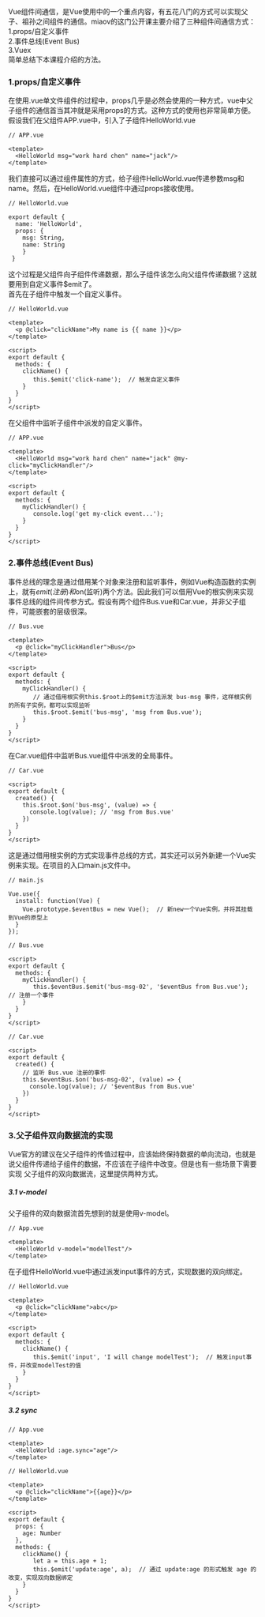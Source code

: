 Vue组件间通信，是Vue使用中的一个重点内容，有五花八门的方式可以实现父子、祖孙之间组件的通信。miaov的这门公开课主要介绍了三种组件间通信方式：<br/>
1.props/自定义事件<br/>
2.事件总线(Event Bus)<br/>
3.Vuex<br/>
简单总结下本课程介绍的方法。

### 1.props/自定义事件
在使用.vue单文件组件的过程中，props几乎是必然会使用的一种方式，vue中父子组件的通信首当其冲就是采用props的方式。这种方式的使用也非常简单方便。
假设我们在父组件APP.vue中，引入了子组件HelloWorld.vue
```
// APP.vue

<template>
  <HelloWorld msg="work hard chen" name="jack"/>
</template>
```
我们直接可以通过组件属性的方式，给子组件HelloWorld.vue传递参数msg和name。然后，在HelloWorld.vue组件中通过props接收使用。
```
// HelloWorld.vue

export default {
  name: 'HelloWorld',
  props: {
    msg: String,
    name: String
    }
 }
```
这个过程是父组件向子组件传递数据，那么子组件该怎么向父组件传递数据？这就要用到自定义事件$emit了。<br/>
首先在子组件中触发一个自定义事件。
```
// HelloWorld.vue

<template>
  <p @click="clickName">My name is {{ name }}</p>
</template>

<script>
export default {
  methods: {
    clickName() {
       this.$emit('click-name');  // 触发自定义事件
    }
  }
}
</script>
```
在父组件中监听子组件中派发的自定义事件。
```
// APP.vue

<template>
  <HelloWorld msg="work hard chen" name="jack" @my-click="myClickHandler"/>
</template>

<script>
export default {
  methods: {
    myClickHandler() {
       console.log('get my-click event...');
    }
  }
}
</script>
```

### 2.事件总线(Event Bus)
事件总线的理念是通过借用某个对象来注册和监听事件，例如Vue构造函数的实例上，就有$emit(注册)和$on(监听)两个方法。因此我们可以借用Vue的根实例来实现
事件总线的组件间传参方式。假设有两个组件Bus.vue和Car.vue，并非父子组件，可能嵌套的层级很深。
```
// Bus.vue

<template>
  <p @click="myClickHandler">Bus</p>
</template>

<script>
export default {
  methods: {
    myClickHandler() {
       // 通过借用根实例this.$root上的$emit方法派发 bus-msg 事件，这样根实例的所有子实例，都可以实现监听
       this.$root.$emit('bus-msg', 'msg from Bus.vue');
    }
  }
}
</script>
```
在Car.vue组件中监听Bus.vue组件中派发的全局事件。
```
// Car.vue

<script>
export default {
  created() {
    this.$root.$on('bus-msg', (value) => {
      console.log(value); // 'msg from Bus.vue'
    })
  }
}
</script>
```
这是通过借用根实例的方式实现事件总线的方式，其实还可以另外新建一个Vue实例来实现。在项目的入口main.js文件中。
```
// main.js

Vue.use({
  install: function(Vue) {
    Vue.prototype.$eventBus = new Vue();  // 新new一个Vue实例，并将其挂载到Vue的原型上
  }
});

// Bus.vue

<script>
export default {
  methods: {
    myClickHandler() {
       this.$eventBus.$emit('bus-msg-02', '$eventBus from Bus.vue');  // 注册一个事件
    }
  }
}
</script>

// Car.vue

<script>
export default {
  created() {
    // 监听 Bus.vue 注册的事件
    this.$eventBus.$on('bus-msg-02', (value) => {
      console.log(value); // '$eventBus from Bus.vue'
    })
  }
}
</script>
```

### 3.父子组件双向数据流的实现
Vue官方的建议在父子组件的传值过程中，应该始终保持数据的单向流动，也就是说父组件传递给子组件的数据，不应该在子组件中改变。但是也有一些场景下需要实现
父子组件的双向数据流，这里提供两种方式。

##### 3.1 v-model
父子组件的双向数据流首先想到的就是使用v-model。
```
// App.vue

<template>
  <HelloWorld v-model="modelTest"/>
</template>

```
在子组件HelloWorld.vue中通过派发input事件的方式，实现数据的双向绑定。
```
// HelloWorld.vue

<template>
  <p @click="clickName">abc</p>
</template>

<script>
export default {
  methods: {
    clickName() {
       this.$emit('input', 'I will change modelTest');  // 触发input事件，并改变modelTest的值
    }
  }
}
</script>
```

##### 3.2 sync
```
// App.vue

<template>
  <HelloWorld :age.sync="age"/>
</template>

```

```
// HelloWorld.vue

<template>
  <p @click="clickName">{{age}}</p>
</template>

<script>
export default {
  props: {
    age: Number
  },
  methods: {
    clickName() {
       let a = this.age + 1;
       this.$emit('update:age', a);  // 通过 update:age 的形式触发 age 的改变，实现双向数据绑定
    }
  }
}
</script>
```
